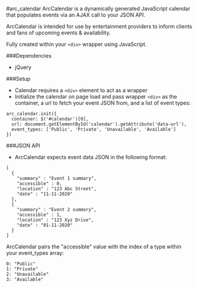 #arc_calendar
ArcCalendar is a dynamically generated JavaScript calendar that populates events via an AJAX call to your JSON API. 

ArcCalendar is intended for use by entertainment providers to inform clients and fans of upcoming events & availability.

Fully created within your `<div>` wrapper using JavaScript.

###Dependencies
* jQuery

###Setup
* Calendar requires a `<div>` element to act as a wrapper
* Initialize the calendar on page load and pass wrapper `<div>` as the container, a url to fetch your event JSON from, and a list of event types:
    
```
arc_calendar.init({
  container: $('#calendar')[0],
  url: document.getElementById('calendar').getAttribute('data-url'),
  event_types: ['Public', 'Private', 'Unavailable', 'Available'] 
})
```

###JSON API
* ArcCalendar expects event data JSON in the following format:

```
[
  {
    "summary" : "Event 1 summary",
    "accessible" : 0,
    "location" : "123 Abc Street",
    "date" : "11-11-2020"
  },
  {
    "summary" : "Event 2 summary",
    "accessible" : 1,
    "location" : "123 Xyz Drive",
    "date" : "01-11-2020"
  }
]
```

ArcCalendar pairs the "accessible" value with the index of a type within your event_types array:
```
0: "Public"
1: "Private"
2: "Unavailable"
3: "Available" 
```